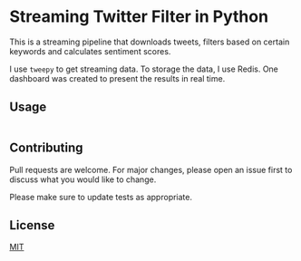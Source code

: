 # Streaming Twitter Filter in Python
This is a streaming pipeline that downloads tweets, filters based on certain keywords and calculates 
sentiment scores. 

I use `tweepy` to get streaming data. To storage the data, I use Redis. One dashboard was created to present the results in real time.

## Usage

```python

```

## Contributing
Pull requests are welcome. For major changes, please open an issue first to discuss what you would like to change.

Please make sure to update tests as appropriate.

## License
[MIT](https://choosealicense.com/licenses/mit/)